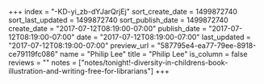 +++
index = "-KD-yi_zb-dYJarQrjEj"
sort_create_date = 1499872740
sort_last_updated = 1499872740
sort_publish_date = 1499872740
create_date = "2017-07-12T08:19:00-07:00"
publish_date = "2017-07-12T08:19:00-07:00"
date = "2017-07-12T08:19:00-07:00"
last_updated = "2017-07-12T08:19:00-07:00"
preview_url = "587795e4-ea77-79ee-8918-ce79119fc086"
name = "Philip Lee"
title = "Philip Lee"
is_column = false
reviews = ""
notes = ["notes/tonight!-diversity-in-childrens-book-illustration-and-writing-free-for-librarians"]
+++

